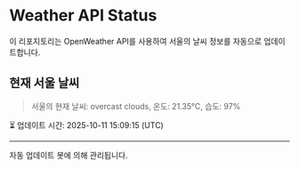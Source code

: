 
# Weather API Status

이 리포지토리는 OpenWeather API를 사용하여 서울의 날씨 정보를 자동으로 업데이트합니다.

## 현재 서울 날씨
> 서울의 현재 날씨: overcast clouds, 온도: 21.35°C, 습도: 97%

⏳ 업데이트 시간: 2025-10-11 15:09:15 (UTC)

---
자동 업데이트 봇에 의해 관리됩니다.
